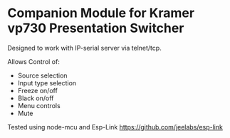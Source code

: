 # Companion Module for Kramer vp730 Presentation Switcher
  
Designed to work with IP-serial server via telnet/tcp.

Allows Control of:
- Source selection 
- Input type selection
- Freeze on/off
- Black on/off
- Menu controls
- Mute


Tested using node-mcu and Esp-Link
https://github.com/jeelabs/esp-link

